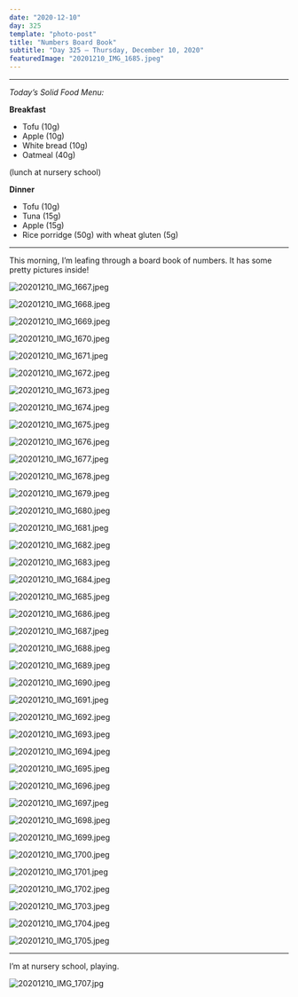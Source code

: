 ```yaml
---
date: "2020-12-10"
day: 325
template: "photo-post"
title: "Numbers Board Book"
subtitle: "Day 325 – Thursday, December 10, 2020"
featuredImage: "20201210_IMG_1685.jpeg"
---
```


<hr />

_Today’s Solid Food Menu:_

**Breakfast**

- Tofu (10g)
- Apple (10g)
- White bread (10g)
- Oatmeal (40g)

(lunch at nursery school)

**Dinner**

- Tofu (10g)
- Tuna (15g)
- Apple (15g)
- Rice porridge (50g) with wheat gluten (5g)

<hr />

This morning, I’m leafing through a board book of numbers. It has some pretty pictures inside!

![20201210_IMG_1667.jpeg](20201210_IMG_1667.jpeg)

![20201210_IMG_1668.jpeg](20201210_IMG_1668.jpeg)

![20201210_IMG_1669.jpeg](20201210_IMG_1669.jpeg)

![20201210_IMG_1670.jpeg](20201210_IMG_1670.jpeg)

![20201210_IMG_1671.jpeg](20201210_IMG_1671.jpeg)

![20201210_IMG_1672.jpeg](20201210_IMG_1672.jpeg)

![20201210_IMG_1673.jpeg](20201210_IMG_1673.jpeg)

![20201210_IMG_1674.jpeg](20201210_IMG_1674.jpeg)

![20201210_IMG_1675.jpeg](20201210_IMG_1675.jpeg)

![20201210_IMG_1676.jpeg](20201210_IMG_1676.jpeg)

![20201210_IMG_1677.jpeg](20201210_IMG_1677.jpeg)

![20201210_IMG_1678.jpeg](20201210_IMG_1678.jpeg)

![20201210_IMG_1679.jpeg](20201210_IMG_1679.jpeg)

![20201210_IMG_1680.jpeg](20201210_IMG_1680.jpeg)

![20201210_IMG_1681.jpeg](20201210_IMG_1681.jpeg)

![20201210_IMG_1682.jpeg](20201210_IMG_1682.jpeg)

![20201210_IMG_1683.jpeg](20201210_IMG_1683.jpeg)

![20201210_IMG_1684.jpeg](20201210_IMG_1684.jpeg)

![20201210_IMG_1685.jpeg](20201210_IMG_1685.jpeg)

![20201210_IMG_1686.jpeg](20201210_IMG_1686.jpeg)

![20201210_IMG_1687.jpeg](20201210_IMG_1687.jpeg)

![20201210_IMG_1688.jpeg](20201210_IMG_1688.jpeg)

![20201210_IMG_1689.jpeg](20201210_IMG_1689.jpeg)

![20201210_IMG_1690.jpeg](20201210_IMG_1690.jpeg)

![20201210_IMG_1691.jpeg](20201210_IMG_1691.jpeg)

![20201210_IMG_1692.jpeg](20201210_IMG_1692.jpeg)

![20201210_IMG_1693.jpeg](20201210_IMG_1693.jpeg)

![20201210_IMG_1694.jpeg](20201210_IMG_1694.jpeg)

![20201210_IMG_1695.jpeg](20201210_IMG_1695.jpeg)

![20201210_IMG_1696.jpeg](20201210_IMG_1696.jpeg)

![20201210_IMG_1697.jpeg](20201210_IMG_1697.jpeg)

![20201210_IMG_1698.jpeg](20201210_IMG_1698.jpeg)

![20201210_IMG_1699.jpeg](20201210_IMG_1699.jpeg)

![20201210_IMG_1700.jpeg](20201210_IMG_1700.jpeg)

![20201210_IMG_1701.jpeg](20201210_IMG_1701.jpeg)

![20201210_IMG_1702.jpeg](20201210_IMG_1702.jpeg)

![20201210_IMG_1703.jpeg](20201210_IMG_1703.jpeg)

![20201210_IMG_1704.jpeg](20201210_IMG_1704.jpeg)

![20201210_IMG_1705.jpeg](20201210_IMG_1705.jpeg)

<hr />

I’m at nursery school, playing.

![20201210_IMG_1707.jpg](20201210_IMG_1707.jpg)
